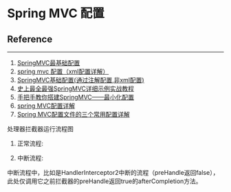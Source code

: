 # Spring MVC 配置











## Reference

---

1. [SpringMVC最基础配置](http://blog.csdn.net/clj198606061111/article/details/20492887)
1. [spring mvc 配置（xml配置详解）](http://www.newasp.net/tech/71609.html)
1. [SpringMVC基础配置(通过注解配置,非xml配置)](http://blog.csdn.net/u012702547/article/details/53674867)
1. [史上最全最强SpringMVC详细示例实战教程](http://www.admin10000.com/document/6436.html)
1. [手把手教你搭建SpringMVC——最小化配置](http://www.cnblogs.com/xing901022/p/5240044.html)
1. [spring MVC配置详解](http://www.cnblogs.com/superjt/p/3309255.html)
1. [Spring MVC配置文件的三个常用配置详解](http://www.cnblogs.com/fangqi/archive/2012/11/04/2748579.html)




处理器拦截器运行流程图

1. 正常流程:

2. 中断流程:



中断流程中，比如是HandlerInterceptor2中断的流程（preHandle返回false），此处仅调用它之前拦截器的preHandle返回true的afterCompletion方法。